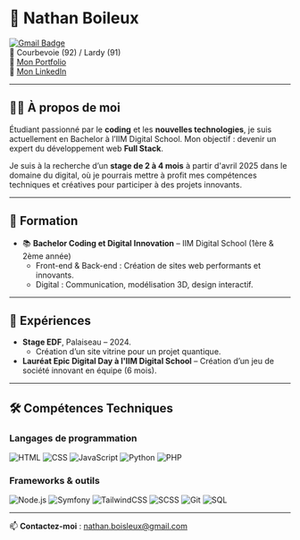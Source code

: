 # 🌟 **Nathan Boileux**  
[![Gmail Badge](https://img.shields.io/badge/-nathan.boisleux@gmail.com-c14438?style=flat&logo=Gmail&logoColor=white)](mailto:nathan.boisleux@gmail.com)  
📍 Courbevoie (92) / Lardy (91)  
🔗 [Mon Portfolio](https://nathanboisleux.com)  
🔗 [Mon LinkedIn](https://www.linkedin.com/in/nathan-boisleux-05111b290/)  

---

## 👨‍💻 **À propos de moi**  
Étudiant passionné par le **coding** et les **nouvelles technologies**, je suis actuellement en Bachelor à l’IIM Digital School. Mon objectif : devenir un expert du développement web **Full Stack**.  

Je suis à la recherche d’un **stage de 2 à 4 mois** à partir d'avril 2025 dans le domaine du digital, où je pourrais mettre à profit mes compétences techniques et créatives pour participer à des projets innovants.  

---

## 📘 **Formation**  
- 📚 **Bachelor Coding et Digital Innovation** – IIM Digital School (1ère & 2ème année)  
  - Front-end & Back-end : Création de sites web performants et innovants.  
  - Digital : Communication, modélisation 3D, design interactif.  

---

## 💼 **Expériences**  
- **Stage EDF**, Palaiseau – 2024.  
  - Création d’un site vitrine pour un projet quantique.    
- **Lauréat Epic Digital Day à l'IIM Digital School**
  – Création d’un jeu de société innovant en équipe (6 mois).  

---

## 🛠️ **Compétences Techniques**  
### Langages de programmation  
![HTML](https://img.shields.io/badge/-HTML-E34F26?logo=html5&logoColor=white) ![CSS](https://img.shields.io/badge/-CSS-1572B6?logo=css3&logoColor=white) ![JavaScript](https://img.shields.io/badge/-JavaScript-F7DF1E?logo=javascript&logoColor=black) ![Python](https://img.shields.io/badge/-Python-3776AB?logo=python&logoColor=white) ![PHP](https://img.shields.io/badge/-PHP-777BB4?logo=php&logoColor=white)  

### Frameworks & outils  
![Node.js](https://img.shields.io/badge/-Node.js-339933?logo=node.js&logoColor=white) ![Symfony](https://img.shields.io/badge/-Symfony-000000?logo=symfony&logoColor=white) ![TailwindCSS](https://img.shields.io/badge/-TailwindCSS-38B2AC?logo=tailwind-css&logoColor=white) ![SCSS](https://img.shields.io/badge/-SCSS-CC6699?logo=sass&logoColor=white) ![Git](https://img.shields.io/badge/-Git-F05032?logo=git&logoColor=white) ![SQL](https://img.shields.io/badge/-SQL-4479A1?logo=mysql&logoColor=white)  

---

📫 **Contactez-moi** : [nathan.boisleux@gmail.com](mailto:nathan.boisleux@gmail.com)  
